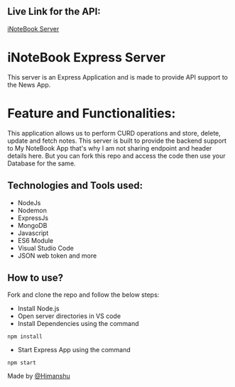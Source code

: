 ## Live Link for the API:
[iNoteBook Server](https://i-notebook-2312.onrender.com/)

# iNoteBook Express Server
This server is an Express Application and is made to provide API support to the News App.

# Feature and Functionalities:
This application allows us to perform CURD operations and store, delete, update and fetch notes. This server is built to provide the backend support to My NoteBook App that's why I am not sharing endpoint and header details here. But you can fork this repo and access the code then use your Database for the same.

## Technologies and Tools used:
- NodeJs
- Nodemon
- ExpressJs
- MongoDB
- Javascript
- ES6 Module
- Visual Studio Code
- JSON web token and more

## How to use?
Fork and clone the repo and follow the below steps:
- Install Node.js
- Open server directories in VS code
- Install Dependencies using the command
```
npm install
```

- Start Express App using the command
```
npm start
```

Made by [@Himanshu](https://www.linkedin.com/in/himanshu2312/)
